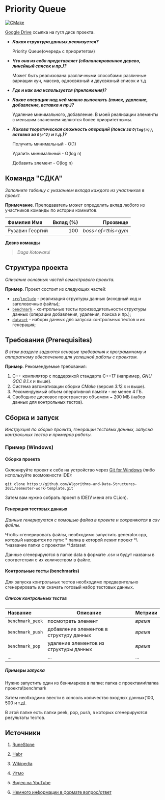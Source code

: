 # Priority Queue

[![CMake](https://github.com/Algorithms-and-Data-Structures-2021/priority-queue-sdka/actions/workflows/cmake.yml/badge.svg)](https://github.com/Algorithms-and-Data-Structures-2021/priority-queue-sdka/actions/workflows/cmake.yml)


[Google Drive](https://drive.google.com/drive/folders/1NpVuf3UVyZqdU5wHs8RwCSoJ4PvPYlkD) ссылка на гугл диск проекта.

- _**Какая структура данных реализуется?**_
  
  Priority Queue(очередь с приоритетом)
- _**Что она из себя представляет (сбалансированное дерево, линейный список и пр.)?**_
  
  Может быть реализована разлличными способами: различные вариации куч, массив, односвязный и двусвязный список и т.д
- _**Где и как она используется (приложения)?**_
  
- _**Какие операции над ней можно выполнять (поиск, удаление, добавление, вставка и пр.)?**_
  
  Удаление минимального, добавление. В моей реализации элементы с меньшим значением являются более приоритетнымы.
- _**Какова теоретическая сложность операций (поиск за `O(log(n))`, вставка за `O(n^2)` и т.д.)?**_
  
  Получить минимальный - O(1)
  
  Удалить минимальный - O(log n)
  
  Добавить элемент - O(log n)


## Команда "СДКА"

_Заполните таблицу с указанием вклада каждого из участников в проект._

**Примечание**. Преподаватель может определить вклад любого из участников команды по истории коммитов.

| Фамилия Имя   | Вклад (%) | Прозвище              |
| :---          |   ---:    |  ---:                 |
| Рузавин Георгий   | 100        |  _boss♂of♂this♂gym_               |

**Девиз команды**
> _Daga Kotowaru!_

## Структура проекта

_Описание основных частей семестрового проекта._

**Пример**. Проект состоит из следующих частей:

- [`src`](src)/[`include`](include) - реализация структуры данных (исходный код и заголовочные файлы);
- [`benchmark`](benchmark) - контрольные тесты производительности структуры данных (операции добавления, удаления,
  поиска и пр.);
- [`dataset`](dataset) - наборы данных для запуска контрольных тестов и их генерация;

## Требования (Prerequisites)

_В этом разделе задаются основые требования к программному и аппаратному обеспечению для успешной работы с проектом._

**Пример**. Рекомендуемые требования:

1. С++ компилятор c поддержкой стандарта C++17 (например, _GNU GCC 8.1.x_ и выше).
2. Система автоматизации сборки _CMake_ (версия _3.12.x_ и выше).
3. Рекомендуемый объем оперативной памяти - не менее 4 ГБ.
4. Свободное дисковое пространство объемом ~ 200 МБ (набор данных для контрольных тестов).

## Сборка и запуск

_Инструкция по сборке проекта, генерации тестовых данных, запуска контрольных тестов и примеров работы._

### Пример (Windows)

#### Сборка проекта

Склонируйте проект к себе на устройство через [Git for Windows](https://gitforwindows.org/) (либо используйте
возможности IDE):

```shell
git clone https://github.com/Algorithms-and-Data-Structures-2021/semester-work-template.git
```
Затем вам нужно собрать проект в IDE(У меня это CLion).
#### Генерация тестовых данных

_Данные генерируются с помощью файла в проекте и сохраняются в csv файлы._

Чтобы сгенерировать файлы, необходимо запустить generator.cpp, который находится по пути: * папка в которой лежит проект *\ *название папки с проектом *\dataset

Данные сгенерируются в папке data в формате .csv и будут названы в соответствии с их количеством в файле.

#### Контрольные тесты (benchmarks)


Для запуска контрольных тестов необходимо предварительно сгенерировать или скачать готовый набор тестовых данных.


##### Список контрольных тестов

| Название                  | Описание                                | Метрики         |
| :---                      | ---                                     | :---            |
| `benchmark_peek` | посмотреть элемент   | _время_         |
| `benchmark_push`| добавление элементов в структуру данных | _время_ |
| `benchmark_pop`| удаление элементов из структуры данных | _время_ |
| ...                       | ...                                     | ...             |

##### Примеры запуска

Нужно запустить один из бенчмарков в папке: папка с проектами\папка проекта\benchmark

Затем необходимо ввести в консоль количество входных данных(100, 500 и т.д).

В этой папке есть папки peek, pop, push, в которых сгенерируются результаты тестов.

## Источники

1. [RuneStone](https://runestone.academy/runestone/books/published/cppds/Trees/BinaryHeapImplementation.html)

2. [Habr](https://habr.com/ru/post/112222/)

3. [Wikipedia](https://en.wikipedia.org/wiki/Priority_queue#:~:text=In%20computer%20science%2C%20a%20priority,an%20element%20with%20low%20priority.)

4. [Итмо](https://neerc.ifmo.ru/wiki/index.php?title=%D0%9F%D1%80%D0%B8%D0%BE%D1%80%D0%B8%D1%82%D0%B5%D1%82%D0%BD%D1%8B%D0%B5_%D0%BE%D1%87%D0%B5%D1%80%D0%B5%D0%B4%D0%B8)

5. [Видео на YouTube](https://www.youtube.com/watch?v=FrqSEkB-kbY)

6. [Немного информации в формате вопрос/ответ](https://qastack.ru/software/254947/difference-between-a-heap-and-a-priority-queue)
